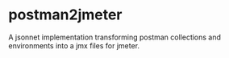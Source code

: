 # postman2jmeter
A jsonnet implementation transforming postman collections and environments into a jmx files for jmeter.
